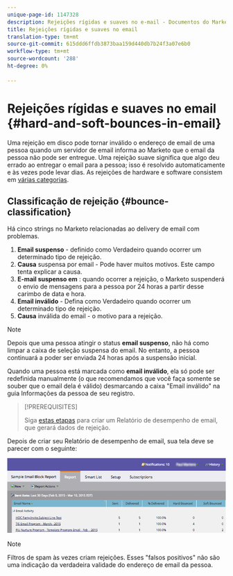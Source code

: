 ```yaml
---
unique-page-id: 1147328
description: Rejeições rígidas e suaves no e-mail - Documentos do Marketing - Documentação do produto
title: Rejeições rígidas e suaves no email
translation-type: tm+mt
source-git-commit: 615ddd6ffdb3873baa159d440db7b24f3a07e6b0
workflow-type: tm+mt
source-wordcount: '288'
ht-degree: 0%

---
```



# Rejeições rígidas e suaves no email {#hard-and-soft-bounces-in-email}

Uma rejeição em disco pode tornar inválido o endereço de email de uma pessoa quando um servidor de email informa ao Marketo que o email da pessoa não pode ser entregue. Uma rejeição suave significa que algo deu errado ao entregar o email para a pessoa; isso é resolvido automaticamente e às vezes pode levar dias. As rejeições de hardware e software consistem em [várias categorias](https://nation.marketo.com/t5/Knowledgebase/Maintaining-a-Directory-of-Leads-Bouncing-Emails/ta-p/300838).

## Classificação de rejeição {#bounce-classification}

Há cinco strings no Marketo relacionadas ao delivery de email com problemas.

1. **Email suspenso**  - definido como Verdadeiro quando ocorrer um determinado tipo de rejeição.
1. **Causa**  suspensa por email - Pode haver muitos motivos. Este campo tenta explicar a causa.
1. **E-mail suspenso em** : quando ocorrer a rejeição, o Marketo suspenderá o envio de mensagens para a pessoa por 24 horas a partir desse carimbo de data e hora.
1. **Email inválido**  - Defina como Verdadeiro quando ocorrer um determinado tipo de rejeição.
1. **Causa**  inválida do email - o motivo para a rejeição.

>[!NOTE]
>
>Depois que uma pessoa atingir o status **email suspenso**, não há como limpar a caixa de seleção suspensa do email. No entanto, a pessoa continuará a poder ser enviada 24 horas após a suspensão inicial.
>
>Quando uma pessoa está marcada como **email inválido**, ela só pode ser redefinida manualmente (o que recomendamos que você faça somente se souber que o email dela é válido) desmarcando a caixa &quot;Email inválido&quot; na guia Informações da pessoa de seu registro.

>[!PREREQUISITES]
>
>Siga [estas etapas](/help/marketo/product-docs/email-marketing/email-programs/email-program-data/email-performance-report.md) para criar um Relatório de desempenho de email, que gerará dados de rejeição.

Depois de criar seu Relatório de desempenho de email, sua tela deve se parecer com o seguinte:

![](assets/soft-hard-bounce.png)

>[!NOTE]
>
>Filtros de spam às vezes criam rejeições. Esses &quot;falsos positivos&quot; não são uma indicação da verdadeira validade do endereço de email da pessoa.
